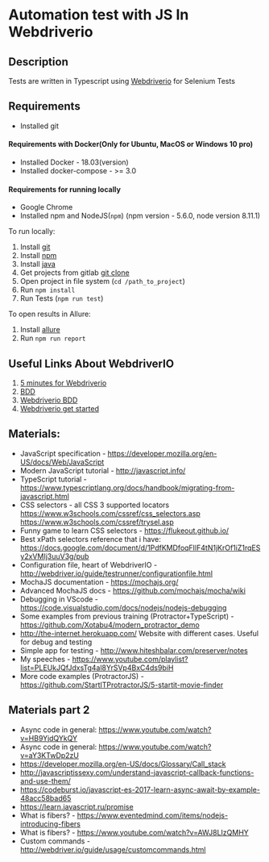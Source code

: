 # Automation test with JS In Webdriverio


## Description
Tests are written in Typescript using [Webdriverio](https://w3c.github.io/webdriver/webdriver-spec.html) for Selenium
Tests

## Requirements
* Installed git
#### Requirements with Docker(Only for Ubuntu, MacOS or Windows 10 pro)
* Installed Docker - 18.03(version)
* Installed docker-compose - >= 3.0
#### Requirements for running locally
* Google Chrome
* Installed npm and NodeJS(`npm`) (npm version - 5.6.0, node version 8.11.1)

To run locally:
1. Install [git](https://git-scm.com/download/win)
2. Install [npm](https://nodejs.org/uk/download/)
3. Install [java](https://java.com/en/download/)
3. Get projects from gitlab [git clone](https://github.com/NastaNe/js-automation-workshop)
4. Open project in file system (`cd /path_to_project`)
5. Run `npm install`
7. Run Tests (`npm run test`)

To open results in Allure:
1. Install [allure](https://docs.qameta.io/allure/)
2. Run `npm run report`


## Useful Links About WebdriverIO
1. [5 minutes for Webdriverio](https://www.youtube.com/watch?v=V-G8EnDlHxg)
2. [BDD](http://software-testing.ru/library/testing/general-testing/2787-bdd-101-unit-integration)
3. [Webdriverio BDD](https://www.youtube.com/watch?v=V-G8EnDlHxg)
4. [Webdriverio get started](https://www.youtube.com/watch?v=NJhZbY8UeFw&t=72s)

## Materials:

* JavaScript specification - https://developer.mozilla.org/en-US/docs/Web/JavaScript
* Modern JavaScript tutorial - http://javascript.info/
* TypeScript tutorial - https://www.typescriptlang.org/docs/handbook/migrating-from-javascript.html
* CSS selectors - all CSS 3 supported locators https://www.w3schools.com/cssref/css_selectors.asp https://www.w3schools.com/cssref/trysel.asp
* Funny game to learn CSS selectors - https://flukeout.github.io/
* Best xPath selectors reference that i have: https://docs.google.com/document/d/1PdfKMDfoqFIlF4tN1jKrOf1iZ1rqESy2xVMIj3uuV3g/pub
* Configuration file, heart of WebdriverIO - http://webdriver.io/guide/testrunner/configurationfile.html
* MochaJS documentation - https://mochajs.org/
* Advanced MochaJS docs - https://github.com/mochajs/mocha/wiki
* Debugging in VScode - https://code.visualstudio.com/docs/nodejs/nodejs-debugging
* Some examples from previous training (Protractor+TypeScript) - https://github.com/Xotabu4/modern_protractor_demo
* http://the-internet.herokuapp.com/ Website with different cases. Useful for debug and testing
* Simple app for testing - http://www.hiteshbalar.com/preserver/notes
* My speeches - https://www.youtube.com/playlist?list=PLEUkJQfJdxsTg4al8YrSVp4BxC4ds9biH
* More code examples (ProtractorJS) - https://github.com/StartITProtractorJS/5-startit-movie-finder

## Materials part 2

* Async code in general: https://www.youtube.com/watch?v=HB9YjdQYkQY
* Async code in general: https://www.youtube.com/watch?v=aY3KTwDp2zU
* https://developer.mozilla.org/en-US/docs/Glossary/Call_stack
* http://javascriptissexy.com/understand-javascript-callback-functions-and-use-them/
* https://codeburst.io/javascript-es-2017-learn-async-await-by-example-48acc58bad65
* https://learn.javascript.ru/promise
* What is fibers? - https://www.eventedmind.com/items/nodejs-introducing-fibers
* What is fibers? - https://www.youtube.com/watch?v=AWJ8LIzQMHY
* Custom commands - http://webdriver.io/guide/usage/customcommands.html
